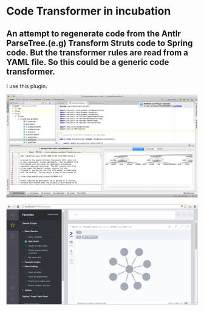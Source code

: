 # Code Transformer in incubation

## An attempt to regenerate code from the Antlr ParseTree.(e.g) Transform Struts code to Spring code. But the transformer rules are read from a YAML file. So this could be a generic code transformer. 

I use this plugin.

![Intellij Idea Antlr Plugin](https://github.com/mohanr/Code-Generator/blob/master/Antlr%20IntelliJ%20Idea%20Plugin.png)

![Neo4J](https://github.com/mohanr/Code-Generator/blob/master/Neo4J%20Nodes.png)

